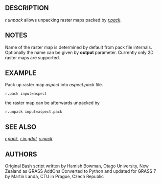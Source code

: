 ## DESCRIPTION

*r.unpack* allows unpacking raster maps packed by *[r.pack](r.pack.md)*.

## NOTES

Name of the raster map is determined by default from pack file
internals. Optionally the name can be given by **output** parameter.
Currently only 2D raster maps are supported.

## EXAMPLE

Pack up raster map *aspect* into *aspect.pack* file.

```shell
r.pack input=aspect
```

the raster map can be afterwards unpacked by

```shell
r.unpack input=aspect.pack
```

## SEE ALSO

*[r.pack](r.pack.md), [r.in.gdal](r.in.gdal.md), [v.pack](v.pack.md)*

## AUTHORS

Original Bash script written by Hamish Bowman, Otago University, New
Zealand as GRASS AddOns
Converted to Python and updated for GRASS 7 by Martin Landa, CTU in
Prague, Czech Republic
